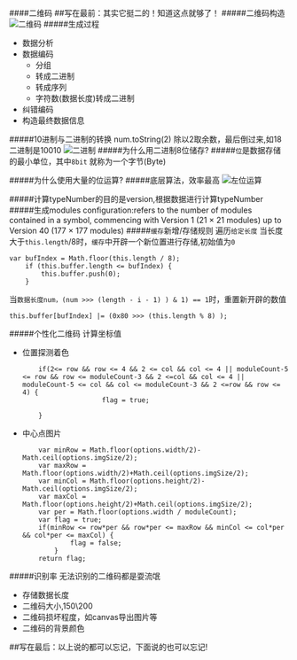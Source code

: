 ####二维码
##写在最前：其实它挺二的！知道这点就够了！
#####二维码构造
![二维码](file:///Users/apple/Pictures/%E4%BA%8C%E7%BB%B4%E7%A0%81%E7%BB%93%E6%9E%84.png)
#####生成过程
* 数据分析
* 数据编码
	* 分组
	* 转成二进制
	* 转成序列
	* 字符数(数据长度)转成二进制
* 纠错编码
* 构造最终数据信息 

#####10进制与二进制的转换
num.toString(2)
除以2取余数，最后倒过来,如18二进制是10010
![二进制](file:///Users/apple/Pictures/%E4%BA%8C%E8%BF%9B%E5%88%B6%E8%A1%A8%E7%A4%BA%E6%B3%95.gif)
#####为什么用二进制8位储存?
#####`位`是数据存储的最小单位，其中`8bit` 就称为一个字节(Byte)

#####为什么使用大量的位运算?
#####底层算法，效率最高
![左位运算](file:///Users/apple/Pictures/%E5%B7%A6%E4%BD%8D%E8%BF%90%E7%AE%97.gif)

#####计算typeNumber的目的是version,根据数据进行计算typeNumber
#####生成modules configuration:refers to the number of modules contained in a symbol, commencing with Version 1 (21 × 21 modules) up to Version 40 (177 × 177 modules)
#####`缓存`新增/存储规则
遍历`给定长度`
当长度大于`this.length`/8时，`缓存`中开辟一个新位置进行存储,初始值为`0`

	var bufIndex = Math.floor(this.length / 8);
		if (this.buffer.length <= bufIndex) {
			this.buffer.push(0);
		}
		
当`数据长度num，(num >>> (length - i - 1) ) & 1) == 1`时，重置新开辟的数值

	this.buffer[bufIndex] |= (0x80 >>> (this.length % 8) );


#####个性化二维码
计算坐标值

* 位置探测着色
	
	```
		if(2<= row && row <= 4 && 2 <= col && col <= 4 || moduleCount-5 <= row && row <= moduleCount-3 && 2 <=col && col <= 4 || moduleCount-5 <= col && col <= moduleCount-3 && 2 <=row && row <= 4) {
						flag = true;
					
		}
	
	``` 
	
* 中心点图片

	```
		var minRow = Math.floor(options.width/2)-Math.ceil(options.imgSize/2);
		var maxRow = Math.floor(options.width/2)+Math.ceil(options.imgSize/2);
		var minCol = Math.floor(options.height/2)-Math.ceil(options.imgSize/2);
	    var maxCol = Math.floor(options.height/2)+Math.ceil(options.imgSize/2);
		var per = Math.floor(options.width / moduleCount);
		var flag = true;
		if(minRow <= row*per && row*per <= maxRow && minCol <= col*per && col*per <= maxCol) {
				flag = false;
			}
		return flag;
	
	```

#####识别率
无法识别的二维码都是耍流氓

* 存储数据长度 
* 二维码大小,150\200
* 二维码损坏程度，如canvas导出图片等
* 二维码的背景颜色 
 
##写在最后：以上说的都可以忘记，下面说的也可以忘记!
 
